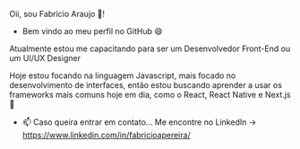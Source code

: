 Oii, sou Fabrício Araujo 👋!

- Bem vindo ao meu perfil no GitHub :smile:

Atualmente estou me capacitando para ser um Desenvolvedor Front-End ou um UI/UX Designer

Hoje estou focando na linguagem Javascript, mais focado no desenvolvimento de interfaces, então estou buscando aprender a usar os frameworks mais comuns hoje em dia,
como o React, React Native e Next.js 💞️

- 📫 Caso queira entrar em contato...
Me encontre no LinkedIn -> <a href="https://www.linkedin.com/in/fabricioapereira/">https://www.linkedin.com/in/fabricioapereira/</a>

<!---
fabricio-ap/fabricio-ap is a ✨ special ✨ repository because its `README.md` (this file) appears on your GitHub profile.
You can click the Preview link to take a look at your changes.
--->
